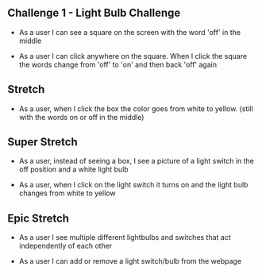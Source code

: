 ## Challenge 1 - Light Bulb Challenge

- As a user I can see a square on the screen with the word 'off' in the middle

- As a user I can click anywhere on the square. When I click the square the words change from 'off' to 'on' and then back 'off' again

## Stretch ##
- As a user, when I click the box the color goes from white to yellow. (still with the words on or off in the middle)

## Super Stretch ##
- As a user, instead of seeing a box, I see a picture of a light switch in the off position and a white light bulb

- As a user, when I click on the light switch it turns on and the light bulb changes from white to yellow

## Epic Stretch ##
- As a user I see multiple different lightbulbs and switches that act independently of each other

- As a user I can add or remove a light switch/bulb from the webpage
